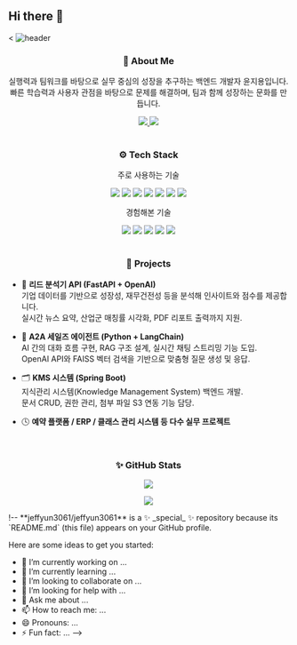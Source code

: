 ## Hi there 👋

<<!-- Header -->
![header](https://capsule-render.vercel.app/api?type=rect&height=180&text=JIYONG%20YUN&fontAlign=70&fontAlignY=40&color=gradient&desc=Back-End%20Developer%20with%20a%20Focus%20on%20Execution%20and%20Growth&descAlign=70&descAlignY=65)

<!-- 👋 About Me -->
<h3 align="center">👋 About Me</h3>
<p align="center">
  실행력과 팀워크를 바탕으로 실무 중심의 성장을 추구하는 백엔드 개발자 윤지용입니다.<br>
  빠른 학습력과 사용자 관점을 바탕으로 문제를 해결하며, 팀과 함께 성장하는 문화를 만듭니다.
</p>

<!-- 📌 Velog & Blog -->
<div align="center">
  <a href="https://velog.io/@jeffyun3061">
    <img src="https://img.shields.io/badge/Tech%20Blog-Velog-green?style=for-the-badge&logo=velog&logoColor=white"/>
  </a>
  <a href="https://github.com/jeffyun3061">
    <img src="https://img.shields.io/badge/GitHub-jeffyun3061-black?style=for-the-badge&logo=github&logoColor=white"/>
  </a>
</div>

<br/>

<!-- ⚙️ Tech Stack -->
<h3 align="center">⚙️ Tech Stack</h3>
<p align="center">주로 사용하는 기술</p>
<div align="center">
  <img src="https://img.shields.io/badge/Java-007396.svg?style=for-the-badge&logo=java&logoColor=white"/>
  <img src="https://img.shields.io/badge/Spring Boot-6DB33F.svg?style=for-the-badge&logo=springboot&logoColor=white"/>
  <img src="https://img.shields.io/badge/FastAPI-009688.svg?style=for-the-badge&logo=fastapi&logoColor=white"/>
  <img src="https://img.shields.io/badge/Django-092E20.svg?style=for-the-badge&logo=django&logoColor=white"/>
  <img src="https://img.shields.io/badge/MySQL-4479A1.svg?style=for-the-badge&logo=mysql&logoColor=white"/>
  <img src="https://img.shields.io/badge/Redis-DC382D.svg?style=for-the-badge&logo=redis&logoColor=white"/>
  <img src="https://img.shields.io/badge/OpenAI-412991.svg?style=for-the-badge&logo=openai&logoColor=white"/>
</div>

<p align="center">경험해본 기술</p>
<div align="center">
  <img src="https://img.shields.io/badge/JPA-7B42BC.svg?style=for-the-badge&logo=hibernate&logoColor=white"/>
  <img src="https://img.shields.io/badge/Docker-2496ED.svg?style=for-the-badge&logo=docker&logoColor=white"/>
  <img src="https://img.shields.io/badge/AWS-232F3E.svg?style=for-the-badge&logo=amazonaws&logoColor=white"/>
  <img src="https://img.shields.io/badge/Git-F05032.svg?style=for-the-badge&logo=git&logoColor=white"/>
  <img src="https://img.shields.io/badge/GitHub-181717.svg?style=for-the-badge&logo=github&logoColor=white"/>
</div>

<br/>

<!-- 🧠 Projects -->
<h3 align="center">🧠 Projects</h3>

- 🧾 **리드 분석기 API (FastAPI + OpenAI)**  
  기업 데이터를 기반으로 성장성, 재무건전성 등을 분석해 인사이트와 점수를 제공합니다.  
  실시간 뉴스 요약, 산업군 매칭률 시각화, PDF 리포트 출력까지 지원.

- 🤖 **A2A 세일즈 에이전트 (Python + LangChain)**  
  AI 간의 대화 흐름 구현, RAG 구조 설계, 실시간 채팅 스트리밍 기능 도입.  
  OpenAI API와 FAISS 벡터 검색을 기반으로 맞춤형 질문 생성 및 응답.

- 🗂️ **KMS 시스템 (Spring Boot)**  
  지식관리 시스템(Knowledge Management System) 백엔드 개발.  
  문서 CRUD, 권한 관리, 첨부 파일 S3 연동 기능 담당.

- 🕓 **예약 플랫폼 / ERP / 클래스 관리 시스템 등 다수 실무 프로젝트**

<br/>

<!-- ✨ GitHub Stats -->
<h3 align="center">✨ GitHub Stats</h3>
<p align="center">
  <img src="https://github-readme-stats.vercel.app/api/top-langs/?username=jeffyun3061&layout=compact&theme=tokyonight"/>
</p>
<p align="center">
  <img src="https://github-readme-stats.vercel.app/api?username=jeffyun3061&show_icons=true&theme=tokyonight"/>
</p>
!--
**jeffyun3061/jeffyun3061** is a ✨ _special_ ✨ repository because its `README.md` (this file) appears on your GitHub profile.

Here are some ideas to get you started:

- 🔭 I’m currently working on ...
- 🌱 I’m currently learning ...
- 👯 I’m looking to collaborate on ...
- 🤔 I’m looking for help with ...
- 💬 Ask me about ...
- 📫 How to reach me: ...
- 😄 Pronouns: ...
- ⚡ Fun fact: ...
-->
